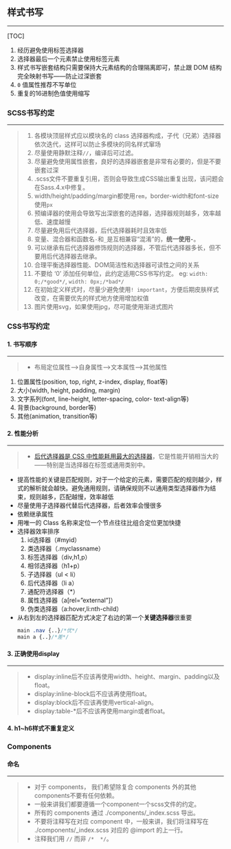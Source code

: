 ## 样式书写
---

[TOC]

1. 经历避免使用标签选择器
1. 选择器最后一个元素禁止使用标签元素
1. 样式书写嵌套结构只需要保持大元素结构的合理隔离即可，禁止跟 DOM 结构完全映射书写——防止过深嵌套
1. `0` 值属性推荐不写单位
1. 重复的16进制色值使用缩写

### SCSS书写约定
---
> 1. 各模块顶层样式应以模块名的 class 选择器构成，子代（兄弟）选择器依次迭代，这样可以防止多模块的同名样式窜场
> 1. 尽量使用静默注释`//`，编译后可过滤。
> 1. 尽量避免使用属性嵌套，良好的选择器嵌套是非常有必要的，但是不要嵌套过深
> 1. .scss文件不要重复引用，否则会导致生成CSS输出重复出现，该问题会在Sass.4.x中修复。
> 1. width/height/padding/margin都使用`rem`，border-width和font-size使用`px`
> 1. 预编译器的使用会导致写出深嵌套的选择器，选择器规则越多，效率越低、速度越慢
> 1. 尽量避免用后代选择器，后代选择器耗时且效率低
> 1. 变量、混合器和函数名`-`和`_`是互相兼容“混淆”的，**统一使用`-`**。
> 1. 可以继承有后代选择器修饰规则的选择器，不管后代选择器多长，但不要用后代选择器去继承。
> 1. 合理平衡选择器性能、DOM简洁性和选择器可读性之间的关系
> 1. 不要给 ‘0’ 添加任何单位，此约定适用CSS书写约定。 eg: `width: 0;/*good*/`, `width: 0px;/*bad*/`
> 1. 在初始定义样式时，尽量少避免使用`! important`，方便后期皮肤样式改变，在需要优先的样式地方使用增加权值
> 1. 图片使用svg，如果使用jpg，尽可能使用渐进式图片


### CSS书写约定

#### 1. 书写顺序
---
> - 布局定位属性-->自身属性-->文本属性-->其他属性
  1. 位置属性(position, top, right, z-index, display, float等)
  1. 大小(width, height, padding, margin)
  1. 文字系列(font, line-height, letter-spacing, color- text-align等)
  1. 背景(background, border等)
  1. 其他(animation, transition等)

#### 2. 性能分析
---
> - [后代选择器是 CSS 中性能耗用最大的选择器](https://developer.mozilla.org/en-US/docs/Web/Guide/CSS/Writing_efficient_CSS)，它是性能开销相当大的——特别是当选择器在标签或通用类别中。
- 提高性能的关键是匹配规则，对于一个给定的元素，需要匹配的规则越少，样式的解析就会越快。避免通用规则，请确保规则不以通用类型选择器作为结束，规则越多，匹配越慢，效率越低
- 尽量使用子选择器代替后代选择器，后者效率会慢很多
- 依赖继承属性
- 用唯一的 Class 名称来定位一个节点往往比组合定位更加快捷
- 选择器效率排序
  1. id选择器（#myid）
  1. 类选择器（.myclassname）
  1. 标签选择器（div,h1,p）
  1. 相邻选择器（h1+p）
  1. 子选择器（ul < li）
  1. 后代选择器（li a）
  1. 通配符选择器（*）
  1. 属性选择器（a[rel=”external”]）
  1. 伪类选择器（a:hover,li:nth-child）
- 从右到左的选择器匹配方式决定了右边的第一个**关键选择器**很重要
    ```css
    main .nav {..}/*优*/
    main a {..}/*差*/
    ```

#### 3. 正确使用display
---
> - display:inline后不应该再使用width、height、margin、padding以及float。
> - display:inline-block后不应该再使用float。
> - display:block后不应该再使用vertical-align。
> - display:table-*后不应该再使用margin或者float。

#### 4. h1~h6样式不重复定义

### Components

#### 命名
---
> - 对于 components， 我们希望除复合 components 外的其他components不要有任何依赖。
> - 一般来讲我们都要遵循一个component一个scss文件的约定。
> - 所有的 components 通过 ./components/_index.scss 导出。
> - 不要将注释写在对应 component 中，一般来讲，我们将注释写在 ./components/_index.scss 对应的 @import 的上一行。
> - 注释我们用 `//` 而非 `/*  */`。




